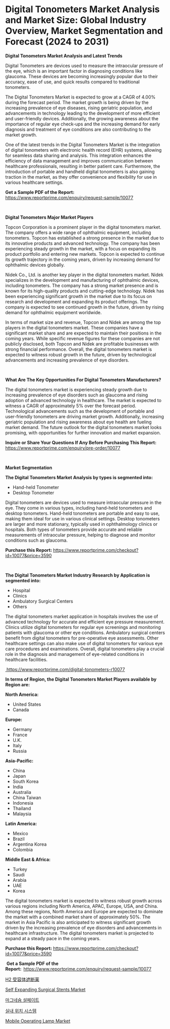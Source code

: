 <p><h1>Digital Tonometers Market Analysis and Market Size: Global Industry Overview, Market Segmentation and Forecast (2024 to 2031)</h1></p><p><strong>Digital Tonometers Market Analysis and Latest Trends</strong></p>
<p><p>Digital Tonometers are devices used to measure the intraocular pressure of the eye, which is an important factor in diagnosing conditions like glaucoma. These devices are becoming increasingly popular due to their accuracy, ease of use, and quick results compared to traditional tonometers.</p><p>The Digital Tonometers Market is expected to grow at a CAGR of 4.00% during the forecast period. The market growth is being driven by the increasing prevalence of eye diseases, rising geriatric population, and advancements in technology leading to the development of more efficient and user-friendly devices. Additionally, the growing awareness about the importance of regular eye check-ups and the increasing demand for early diagnosis and treatment of eye conditions are also contributing to the market growth.</p><p>One of the latest trends in the Digital Tonometers Market is the integration of digital tonometers with electronic health record (EHR) systems, allowing for seamless data sharing and analysis. This integration enhances the efficiency of data management and improves communication between healthcare professionals, resulting in better patient care. Furthermore, the introduction of portable and handheld digital tonometers is also gaining traction in the market, as they offer convenience and flexibility for use in various healthcare settings.</p></p>
<p><strong>Get a Sample PDF of the Report:&nbsp;</strong> <a href="https://www.reportprime.com/enquiry/request-sample/10077">https://www.reportprime.com/enquiry/request-sample/10077</a></p>
<p>&nbsp;</p>
<p><strong>Digital Tonometers Major Market Players</strong></p>
<p><p>Topcon Corporation is a prominent player in the digital tonometers market. The company offers a wide range of ophthalmic equipment, including tonometers. Topcon has established a strong presence in the market due to its innovative products and advanced technology. The company has been experiencing steady growth in the market, with a focus on expanding its product portfolio and entering new markets. Topcon is expected to continue its growth trajectory in the coming years, driven by increasing demand for ophthalmic devices globally. </p><p>Nidek Co., Ltd. is another key player in the digital tonometers market. Nidek specializes in the development and manufacturing of ophthalmic devices, including tonometers. The company has a strong market presence and is known for its high-quality products and cutting-edge technology. Nidek has been experiencing significant growth in the market due to its focus on research and development and expanding its product offerings. The company is expected to see continued growth in the future, driven by rising demand for ophthalmic equipment worldwide.</p><p>In terms of market size and revenue, Topcon and Nidek are among the top players in the digital tonometers market. These companies have a significant market share and are expected to maintain their positions in the coming years. While specific revenue figures for these companies are not publicly disclosed, both Topcon and Nidek are profitable businesses with strong financial performance. Overall, the digital tonometers market is expected to witness robust growth in the future, driven by technological advancements and increasing prevalence of eye disorders.</p></p>
<p>&nbsp;</p>
<p><strong>What Are The Key Opportunities For Digital Tonometers Manufacturers?</strong></p>
<p><p>The digital tonometers market is experiencing steady growth due to increasing prevalence of eye disorders such as glaucoma and rising adoption of advanced technology in healthcare. The market is expected to witness a CAGR of approximately 5% over the forecast period. Technological advancements such as the development of portable and user-friendly tonometers are driving market growth. Additionally, increasing geriatric population and rising awareness about eye health are fueling market demand. The future outlook for the digital tonometers market looks promising, with opportunities for further innovation and market expansion.</p></p>
<p><strong>Inquire or Share Your Questions If Any Before Purchasing This Report:</strong> <a href="https://www.reportprime.com/enquiry/pre-order/10077">https://www.reportprime.com/enquiry/pre-order/10077</a></p>
<p>&nbsp;</p>
<p><strong>Market Segmentation</strong></p>
<p><strong>The Digital Tonometers Market Analysis by types is segmented into:</strong></p>
<p><ul><li>Hand-held Tonometer</li><li>Desktop Tonometer</li></ul></p>
<p><p>Digital tonometers are devices used to measure intraocular pressure in the eye. They come in various types, including hand-held tonometers and desktop tonometers. Hand-held tonometers are portable and easy to use, making them ideal for use in various clinical settings. Desktop tonometers are larger and more stationary, typically used in ophthalmology clinics or hospitals. Both types of tonometers provide accurate and reliable measurements of intraocular pressure, helping to diagnose and monitor conditions such as glaucoma.</p></p>
<p><strong>Purchase this Report:&nbsp;</strong><a href="https://www.reportprime.com/checkout?id=10077&price=3590">https://www.reportprime.com/checkout?id=10077&price=3590</a></p>
<p>&nbsp;</p>
<p><strong>The Digital Tonometers Market Industry Research by Application is segmented into:</strong></p>
<p><ul><li>Hospital</li><li>Clinics</li><li>Ambulatory Surgical Centers</li><li>Others</li></ul></p>
<p><p>The digital tonometers market application in hospitals involves the use of advanced technology for accurate and efficient eye pressure measurement. Clinics utilize digital tonometers for regular eye screenings and monitoring patients with glaucoma or other eye conditions. Ambulatory surgical centers benefit from digital tonometers for pre-operative eye assessments. Other healthcare settings can also make use of digital tonometers for various eye care procedures and examinations. Overall, digital tonometers play a crucial role in the diagnosis and management of eye-related conditions in healthcare facilities.</p></p>
<p><a href="https://www.reportprime.com/digital-tonometers-r10077">&nbsp;https://www.reportprime.com/digital-tonometers-r10077</a></p>
<p><strong>In terms of Region, the Digital Tonometers Market Players available by Region are:</strong></p>
<p>
    <p> <strong> North America: </strong>
        <ul>
            <li>United States</li>
            <li>Canada</li>
        </ul>
        </p> 
    <p> <strong> Europe: </strong>
        <ul>
            <li>Germany</li>
            <li>France</li>
            <li>U.K.</li>
            <li>Italy</li>
            <li>Russia</li>
        </ul>
        </p> 
    <p> <strong> Asia-Pacific: </strong>
        <ul>
            <li>China</li>
            <li>Japan</li>
            <li>South Korea</li>
            <li>India</li>
            <li>Australia</li>
            <li>China Taiwan</li>
            <li>Indonesia</li>
            <li>Thailand</li>
            <li>Malaysia</li>
        </ul>
        </p> 
    <p> <strong> Latin America: </strong>
        <ul>
            <li>Mexico</li>
            <li>Brazil</li>
            <li>Argentina Korea</li>
            <li>Colombia</li>
        </ul>
        </p> 
    <p> <strong> Middle East & Africa: </strong>
        <ul>
            <li>Turkey</li>
            <li>Saudi</li>
            <li>Arabia</li>
            <li>UAE</li>
            <li>Korea</li>
        </ul>
    </p>
    </p>
<p><p>The digital tonometers market is expected to witness robust growth across various regions including North America, APAC, Europe, USA, and China. Among these regions, North America and Europe are expected to dominate the market with a combined market share of approximately 50%. The market in Asia Pacific is also anticipated to witness significant growth driven by the increasing prevalence of eye disorders and advancements in healthcare infrastructure. The digital tonometers market is projected to expand at a steady pace in the coming years.</p></p>
<p><strong>Purchase this Report: </strong><a href="https://www.reportprime.com/checkout?id=10077&price=3590">https://www.reportprime.com/checkout?id=10077&price=3590</a></p>
<p>&nbsp;<strong>Get a Sample PDF of the Report:&nbsp;&nbsp;</strong><a href="https://www.reportprime.com/enquiry/request-sample/10077">https://www.reportprime.com/enquiry/request-sample/10077</a></p>
<p><strong></strong></p>
<p><p><a href="https://medium.com/@alexandramiranda455/h2%E5%8F%97%E5%AE%B9%E4%BD%93%E3%83%96%E3%83%AD%E3%83%83%E3%82%AB%E3%83%BC%E5%B8%82%E5%A0%B4-%E7%AB%B6%E4%BA%89%E5%88%86%E6%9E%90-%E5%B8%82%E5%A0%B4%E5%8B%95%E5%90%91%E3%81%8A%E3%82%88%E3%81%B32031%E5%B9%B4%E3%81%BE%E3%81%A7%E3%81%AE%E4%BA%88%E6%B8%AC-c04734dff8ba">H2 受容体遮断薬</a></p><p><a href="https://github.com/peachesmcdowel1/Market-Research-Report-List-2/blob/main/self-expanding-surgical-stents-market.md">Self Expanding Surgical Stents Market</a></p><p><a href="https://medium.com/@bruceabernathy2022/%EB%A7%88%EA%B7%B8%EB%84%A4%EC%8A%98-%ED%99%A9%EC%82%B0%EC%97%BC-%EC%8B%9C%EC%9E%A5-%EB%B3%B4%EA%B3%A0%EC%84%9C%EB%8A%94-%EC%9D%B4-%EC%8B%9C%EC%9E%A5%EC%9D%98-%EC%B5%9C%EC%8B%A0-%ED%8A%B8%EB%A0%8C%EB%93%9C%EC%99%80-%EC%84%B1%EC%9E%A5-%EA%B8%B0%ED%9A%8C%EB%A5%BC-%EB%B3%B4%EC%97%AC%EC%A4%8D%EB%8B%88%EB%8B%A4-4bfba00b96fd">마그네슘 설페이트</a></p><p><a href="https://medium.com/@lottierunte44/2024%EB%85%84%EB%B6%80%ED%84%B0-2031%EB%85%84%EA%B9%8C%EC%A7%80%EC%9D%98-%EA%B8%B0%EA%B0%84%EC%97%90-%EB%8C%80%ED%95%9C-%EC%8B%A4%EB%82%B4-%EC%9C%84%EC%B9%98-%EC%8B%9C%EC%8A%A4%ED%85%9C-%EC%8B%9C%EC%9E%A5-%EB%B6%84%EC%84%9D-%EB%B0%8F-%ED%81%AC%EA%B8%B0-%EC%98%88%EC%B8%A1-48cfe3ee10c9">실내 위치 시스템</a></p><p><a href="https://github.com/edytherolanlouisejk1miz0wig/Market-Research-Report-List-2/blob/main/mobile-operating-lamp-market.md">Mobile Operating Lamp Market</a></p></p>